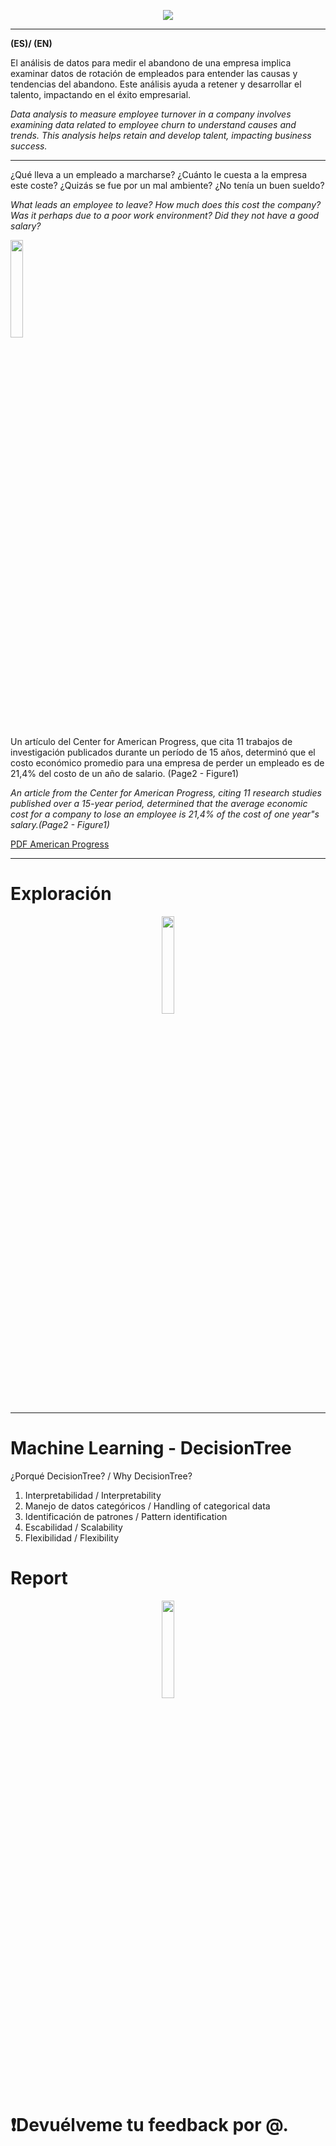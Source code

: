 

<p align="center">
  <img src="https://github.com/Aitorus/RRHH_DECISION_TREE/blob/main/img/RRHH.png" />
</p>


<p align="center">


-------------------------------
<strong>(ES)/ (EN)</strong>

El análisis de datos para medir el abandono de una empresa implica examinar datos de rotación de empleados para entender las causas y tendencias del abandono. Este análisis ayuda a retener y desarrollar el talento, impactando en el éxito empresarial.


<em><p>
Data analysis to measure employee turnover in a company involves examining data related to employee churn to understand causes and trends. This analysis helps retain and develop talent, impacting business success.
</em></p>

--------------------------------

¿Qué lleva a un empleado a marcharse? ¿Cuánto le cuesta a la empresa este coste? ¿Quizás se fue por un mal ambiente? ¿No tenía un buen sueldo?
<em><p>
What leads an employee to leave? How much does this cost the company? Was it perhaps due to a poor work environment? Did they not have a good salary?
</em></p>

<p align="left" width="100%">
    <img width="20%" src="https://github.com/Aitorus/RRHH_DECISION_TREE/blob/main/img/USA.png">
</p>

Un artículo del Center for American Progress, que cita 11 trabajos de investigación publicados durante un período de 15 años, determinó que el costo económico promedio para una empresa de perder un empleado  es de 21,4% del costo de un año de salario. (Page2 - Figure1)

<p><em>
An article from the Center for American Progress, citing 11 research studies published over a 15-year period, determined that the average economic cost for a company to lose an employee is 21,4% of the cost of one year"s salary.(Page2 - Figure1)
</em></p>

[PDF American Progress](https://www.americanprogress.org/wp-content/uploads/2012/11/CostofTurnover.pdf)


-------------------------
# Exploración 
<p><em>


</em></p>
<p align="center" width="100%">
    <img width="20%" src="https://github.com/Aitorus/RRHH_DECISION_TREE/blob/main/img/1.jpg">
</p>

 --------------------------------
 
 # Machine Learning - DecisionTree
 
 ¿Porqué DecisionTree? / Why DecisionTree?
 
1. Interpretabilidad / Interpretability
2. Manejo de datos categóricos / Handling of categorical data
3. Identificación de patrones / Pattern identification
4. Escabilidad / Scalability
5. Flexibilidad / Flexibility

# Report 
<p><em>


</em></p>
<p align="center" width="100%">
    <img width="20%" src="https://github.com/Aitorus/RRHH_DECISION_TREE/blob/main/img/2.jpg">
</p>

# ❗Devuélveme tu feedback  por @.

